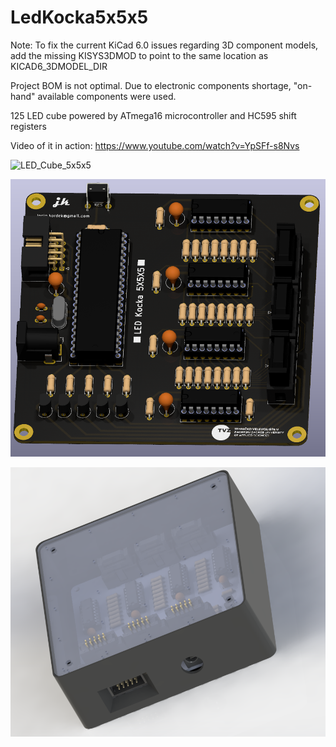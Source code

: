 # LedKocka5x5x5
Note: To fix the current KiCad 6.0 issues regarding 3D component models, add the missing KISYS3DMOD to point to the same location as KICAD6_3DMODEL_DIR

Project BOM is not optimal. Due to electronic components shortage, "on-hand" available components were used.

125 LED cube powered by ATmega16 microcontroller and HC595 shift registers

Video of it in action: https://www.youtube.com/watch?v=YpSFf-s8Nvs

![LED_Cube_5x5x5](https://user-images.githubusercontent.com/5957510/135715141-74fe0d92-35b2-4714-acf2-75ce838784e9.gif)

![](Images/Kocka.PNG)

![](Enclosure/Enclosure.png)
